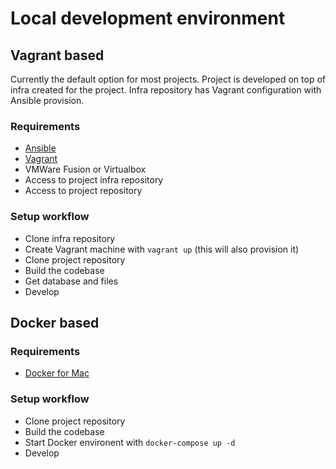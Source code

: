 # Local development environment

## Vagrant based

Currently the default option for most projects. Project is developed on top of infra created for the project. Infra repository has Vagrant configuration with Ansible provision.

### Requirements

- [Ansible](ansible.md)
- [Vagrant](vagrant.md)
- VMWare Fusion or Virtualbox
- Access to project infra repository
- Access to project repository

### Setup workflow

- Clone infra repository
- Create Vagrant machine with `vagrant up` (this will also provision it)
- Clone project repository
- Build the codebase
- Get database and files
- Develop

## Docker based



### Requirements

- [Docker for Mac](docker_for_mac.md)

### Setup workflow

- Clone project repository
- Build the codebase
- Start Docker environent with `docker-compose up -d`
- Develop

